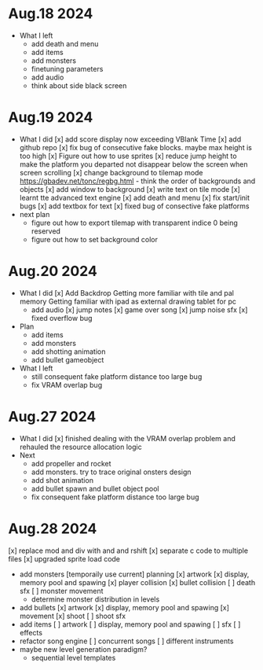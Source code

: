 # Aug.18 2024
- What I left
    - add death and menu
    - add items
    - add monsters
    - finetuning parameters
    - add audio
    - think about side black screen
# Aug.19 2024
- What I did
    [x] add score display
        now exceeding VBlank Time
    [x] add github repo
    [x] fix bug of consecutive fake blocks. maybe max height is too high
    [x] Figure out how to use sprites
    [x] reduce jump height to make the platform you departed not disappear below the screen when screen scrolling
    [x] change background to tilemap mode
        https://gbadev.net/tonc/regbg.html
        - think the order of backgrounds and objects
    [x] add window to background
    [x] write text on tile mode
    [x] learnt tte advanced text engine
    [x] add death and menu
        [x] fix start/init bugs
    [x] add textbox for text
    [x] fixed bug of consective fake platforms
- next plan
    - figure out how to export tilemap with transparent indice 0 being reserved
    - figure out how to set background color
# Aug.20 2024
- What I did
    [x] Add Backdrop
         Getting more familiar with tile and pal memory
         Getting familiar with ipad as external drawing tablet for pc
    - add audio
        [x] jump notes
        [x] game over song
        [x] jump noise sfx
    [x] fixed overflow bug
- Plan
    - add items
    - add monsters
    - add shotting animation
    - add bullet gameobject
- What I left
    - still consequent fake platform distance too large bug
    - fix VRAM overlap bug
# Aug.27 2024
- What I did
    [x] finished dealing with the VRAM overlap problem and rehauled the resource allocation logic
- Next
    - add propeller and rocket
    - add monsters. try to trace original onsters design
    - add shot animation
    - add bullet spawn and bullet object pool
    - fix consequent fake platform distance too large bug
# Aug.28 2024
[x] replace mod and div with and and rshift
[x] separate c code to multiple files
[x] upgraded sprite load code
- add monsters
    [temporaily use current] planning
    [x] artwork
    [x] display, memory pool and spawing
    [x] player collision
    [x] bullet collision
    [ ] death sfx
    [ ] monster movement
    - determine monster distribution in levels
- add bullets
    [x] artwork
    [x] display, memory pool and spawing
    [x] movement
    [x] shoot
    [ ] shoot sfx
- add items
    [ ] artwork
    [ ] display, memory pool and spawing
    [ ] sfx
    [ ] effects
- refactor song engine
    [ ] concurrent songs
    [ ] different instruments
- maybe new level generation paradigm?
    - sequential level templates
